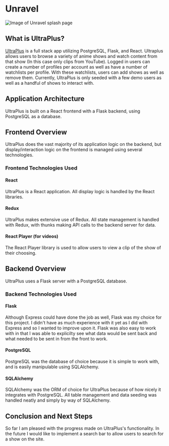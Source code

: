 # Unravel

![Image of Unravel splash page](https://i.ibb.co/kXjtQDG/Hnet-image.gif)

## What is UltraPlus?

[UltraPlus](https://ultraplus.herokuapp.com/) is a full stack app utilizing PostgreSQL, Flask, and React. Ultraplus allows users to browse a variety of anime shows and watch content from that show (In this case only clips from YouTube). Logged in users can create a number of profiles per account as well as have a number of watchlists per profile. With these watchlists, users can add shows as well as remove them. Currently, UltraPlus is only seeded with a few demo users as well as a handful of shows to interact with.

## Application Architecture

UltraPlus is built on a React frontend with a Flask backend, using PostgreSQL as a database.

## Frontend Overview

UltraPlus does the vast majority of its application logic on the backend, but display/interaction logic on the frontend is managed using several technologies.

### Frontend Technologies Used

#### React 

UltraPlus is a React application. All display logic is handled by the React libraries.

#### Redux

UltraPlus makes extensive use of Redux. All state management is handled with Redux, with thunks making API calls to the backend server for data. 

#### React Player (for videos)

The React Player library is used to allow users to view a clip of the show of their choosing. 

## Backend Overview

UltraPlus uses a Flask server with a PostgreSQL database.

### Backend Technologies Used

#### Flask

Although Express could have done the job as well, Flask was my choice for this project. I didn't have as much experience with it yet as I did with Express and so I wanted to improve upon it. Flask was also easy to work with in that I was able to explicilty see what data would be sent back and what needed to be sent in from the front to work.

#### PostgreSQL

PostgreSQL was the database of choice because it is simple to work with, and is easily manipulable using SQLAlchemy.

#### SQLAlchemy

SQLAlchemy was the ORM of choice for UltraPlus because of how nicely it integrates with PostgreSQL. All table management and data seeding was handled neatly and simply by way of SQLAlchemy.

## Conclusion and Next Steps

So far I am pleased with the progress made on UltraPlus's functionality. In the future I would like to implement a search bar to allow users to search for a show on the site. 
